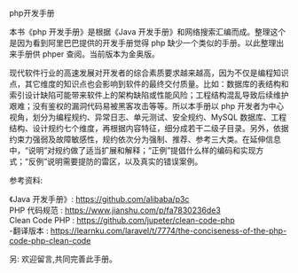 php开发手册

  
  本书《php 开发手册》是根据《Java 开发手册》和网络搜索汇编而成。整理这个是因为看到阿里巴巴提供的开发手册觉得 php 缺少一个类似的手册。以此整理出来手册供 phper 查阅。当前版本为金奥版。

  现代软件行业的高速发展对开发者的综合素质要求越来越高，因为不仅是编程知识点，其它维度的知识点也会影响到软件的最终交付质量。比如：数据库的表结构和索引设计缺陷可能带来软件上的架构缺陷或性能风险；工程结构混乱导致后续维护艰难；没有鉴权的漏洞代码易被黑客攻击等等。所以本手册以 php 开发者为中心视角，划分为编程规约、异常日志、单元测试、安全规约、MySQL 数据库、工程结构、设计规约七个维度，再根据内容特征，细分成若干二级子目录。另外，依据约束力强弱及故障敏感性，规约依次分为强制、推荐、参考三大类。在延伸信息中，“说明”对规约做了适当扩展和解释；“正例”提倡什么样的编码和实现方式；“反例”说明需要提防的雷区，以及真实的错误案例。
 
 
 






参考资料:  
 
《Java 开发手册》: https://github.com/alibaba/p3c  
 PHP 代码规范 : https://www.jianshu.com/p/fa7830236de3  
 Clean Code PHP : https://github.com/jupeter/clean-code-php  
   -翻译版本 : https://learnku.com/laravel/t/7774/the-conciseness-of-the-php-code-php-clean-code   
    
       
   
       
     
另: 欢迎留言,共同完善此手册。
  
